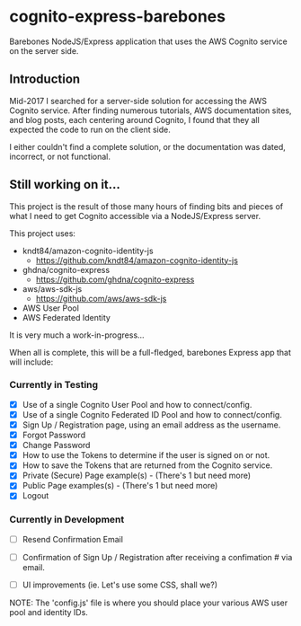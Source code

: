 # cognito-express-barebones

Barebones NodeJS/Express application that uses the AWS Cognito service on the server side.

## Introduction

Mid-2017 I searched for a server-side solution for accessing the AWS Cognito service.  After finding numerous tutorials, AWS documentation sites, and blog posts, each centering around Cognito, I found that they all expected the code to run on the client side.

I either couldn't find a complete solution, or the documentation was dated, incorrect, or not functional.

## Still working on it...

This project is the result of those many hours of finding bits and pieces of what I need to get Cognito accessible via a NodeJS/Express server.

This project uses:

* kndt84/amazon-cognito-identity-js
    * https://github.com/kndt84/amazon-cognito-identity-js
* ghdna/cognito-express     
    * https://github.com/ghdna/cognito-express
* aws/aws-sdk-js
    * https://github.com/aws/aws-sdk-js
* AWS User Pool
* AWS Federated Identity

It is very much a work-in-progress...

When all is complete, this will be a full-fledged, barebones Express app that will include:

### Currently in Testing

- [x] Use of a single Cognito User Pool and how to connect/config. 
- [x] Use of a single Cognito Federated ID Pool and how to connect/config. 
- [x] Sign Up / Registration page, using an email address as the username. 
- [x] Forgot Password 
- [x] Change Password 
- [x] How to use the Tokens to determine if the user is signed on or not. 
- [x] How to save the Tokens that are returned from the Cognito service.
- [x] Private (Secure) Page example(s) - (There's 1 but need more)
- [x] Public Page examples(s) - (There's 1 but need more)
- [x] Logout 

### Currently in Development

- [ ] Resend Confirmation Email
- [ ] Confirmation of Sign Up / Registration after receiving a confimation # via email. 
- [ ] UI improvements (ie.  Let's use some CSS, shall we?)


NOTE: The 'config.js' file is where you should place your various AWS user pool and identity IDs. 


